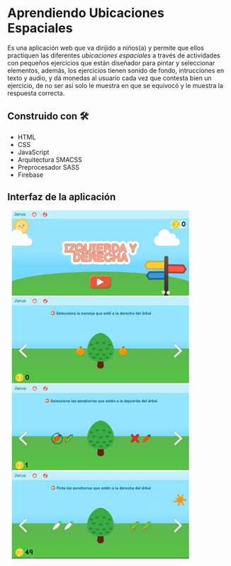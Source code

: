 # Aprendiendo Ubicaciones Espaciales

Es una aplicación web que va dirijido a niños(a) y permite que ellos practiquen las diferentes <i>ubicaciones espaciales</i> a través de actividades con pequeños ejercicios
que están diseñador para pintar y seleccionar elementos, además, los ejercicios tienen sonido de fondo, intrucciones en texto y audio, y dá monedas al usuario cada vez que 
contesta bien un ejercicio, de no ser asi solo le muestra en que se equivocó y le muestra la respuesta correcta.

<h2>Construido con 🛠️</h2>
<ul>
    <li>HTML</li>
    <li>CSS</li>
    <li>JavaScript</li>
    <li>Arquitectura SMACSS</li>
    <li>Preprocesador SASS</li>
    <li>Firebase</li>
</ul>

<h2>Interfaz de la aplicación</h2>
  <div> 
        <img src="/images/ui_home.JPG" width="400px" heigth="400px" hspace="10px">
        <img src="/images/ui_actividad_1.JPG" width="400px" heigth="400px" hspace="10px">
        <img src="/images/ui_actividad_2.JPG" width="400px" heigth="400px" hspace="10px">
        <img src="/images/ui_actividad_3.JPG" width="400px" heigth="400px" hspace="10px">
   </div>
